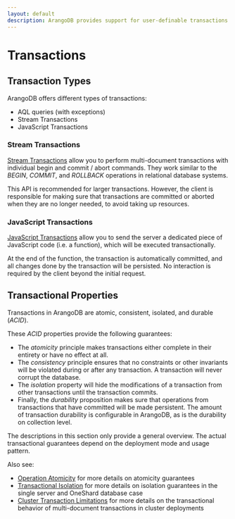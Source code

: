 ```yaml
---
layout: default
description: ArangoDB provides support for user-definable transactions
---
```

# Transactions

## Transaction Types

ArangoDB offers different types of transactions:

- AQL queries (with exceptions)
- Stream Transactions
- JavaScript Transactions

<!-- TODO
### AQL Queries

read own writes (UPSERT?), intermediate commits
-->

### Stream Transactions

[Stream Transactions](transactions-stream-transactions.html) allow you to perform
multi-document transactions with individual begin and commit / abort commands.
They work similar to the *BEGIN*, *COMMIT*, and *ROLLBACK* operations in
relational database systems.

This API is recommended for larger transactions. However, the client is
responsible for making sure that transactions are committed or aborted when they
are no longer needed, to avoid taking up resources.

###  JavaScript Transactions

[JavaScript Transactions](transactions-javascript-transactions.html) allow you
to send the server a dedicated piece of JavaScript code (i.e. a function), which
will be executed transactionally.

At the end of the function, the transaction is automatically committed, and all
changes done by the transaction will be persisted. No interaction is required by 
the client beyond the initial request.

## Transactional Properties

Transactions in ArangoDB are atomic, consistent, isolated, and durable (*ACID*).

These *ACID* properties provide the following guarantees:

- The *atomicity* principle makes transactions either complete in their
  entirety or have no effect at all.
- The *consistency* principle ensures that no constraints or other invariants
  will be violated during or after any transaction. A transaction will never
  corrupt the database.
- The *isolation* property will hide the modifications of a transaction from
  other transactions until the transaction commits. 
- Finally, the *durability* proposition makes sure that operations from 
  transactions that have committed will be made persistent. The amount of
  transaction durability is configurable in ArangoDB, as is the durability
  on collection level. 

The descriptions in this section only provide a general overview. The actual
transactional guarantees depend on the deployment mode and usage pattern.

Also see:
- [Operation Atomicity](data-modeling-operational-factors.html#operation-atomicity) for more details on atomicity guarantees
- [Transactional Isolation](data-modeling-operational-factors.html#transactional-isolation) for more details on isolation guarantees in the single server
  and OneShard database case
- [Cluster Transaction Limitations](transactions-limitations.html#in-clusters)
  for more details on the transactional behavior of multi-document transactions in
  cluster deployments
